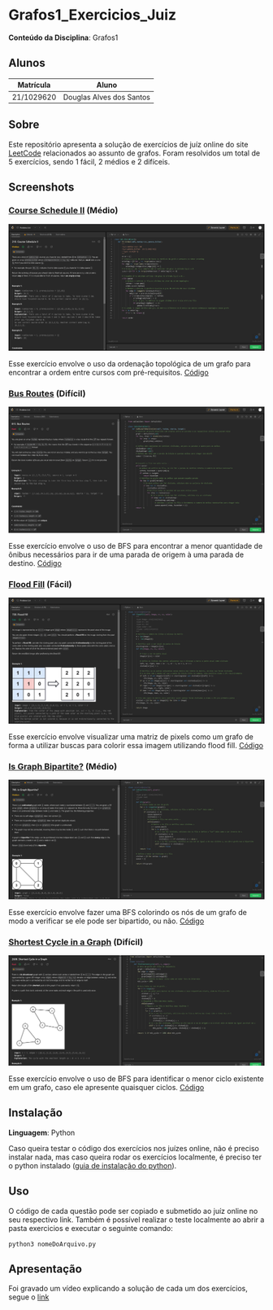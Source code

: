 # Grafos1_Exercicios_Juiz

**Conteúdo da Disciplina**: Grafos1<br>

## Alunos
|Matrícula | Aluno |
| -- | -- |
| 21/1029620  | Douglas Alves dos Santos |

## Sobre 
Este repositório apresenta a solução de exercícios de juíz online do site [LeetCode](https://leetcode.com) relacionados ao assunto de grafos. Foram resolvidos um total de 5 exercícios, sendo 1 fácil, 2 médios e 2 difíceis.

## Screenshots

### [Course Schedule II](https://leetcode.com/problems/course-schedule-ii/description/) (Médio)

![Course Schedule II](assets/course-schedule-ii.png)

Esse exercício envolve o uso da ordenação topológica de um grafo para encontrar a ordem entre cursos com pré-requisitos.
[Código](./exercicios/course-schedule-ii.py)

### [Bus Routes](https://leetcode.com/problems/bus-routes/description/) (Difícil)

![Bus Routes](assets/bus-routes.png)

Esse exercício envolve o uso de BFS para encontrar a menor quantidade de ônibus necessários para ir de uma parada de origem à uma parada de destino.
[Código](./exercicios/bus-routes.py)


### [Flood Fill](https://leetcode.com/problems/flood-fill/description/) (Fácil)

![Flood Fill](assets/flood-fill.png)

Esse exercício envolve visualizar uma matriz de pixels como um grafo de forma a utilizar buscas para colorir essa imagem utilizando flood fill.
[Código](./exercicios/flood-fill.py)



### [Is Graph Bipartite?](https://leetcode.com/problems/is-graph-bipartite/description/) (Médio)

![Is Graph Bipartite?](assets/is-graph-bipartite.png)

Esse exercício envolve fazer uma BFS colorindo os nós de um grafo de modo a verificar se ele pode ser bipartido, ou não.
[Código](./exercicios/is-graph-bipartite.py)


### [Shortest Cycle in a Graph](https://leetcode.com/problems/shortest-cycle-in-a-graph/description/) (Difícil)

![Shortest Cycle in a Graph](assets/cycle.png)

Esse exercício envolve o uso de BFS para identificar o menor ciclo existente em um grafo, caso ele apresente quaisquer ciclos.
[Código](./exercicios/cycle.py)


## Instalação 
**Linguagem**: Python <br>

Caso queira testar o código dos exercícios nos juízes online, não é preciso instalar nada, mas caso queira rodar os exercícios localmente, é preciso ter o python instalado ([guia de instalação do python](https://wiki.python.org/moin/BeginnersGuide/Download)).

## Uso 
O código de cada questão pode ser copiado e submetido ao juíz online no seu respectivo link. Também é possível realizar o teste localmente ao abrir a pasta exercicios e executar o seguinte comando:

```
python3 nomeDoArquivo.py

``` 

## Apresentação

Foi gravado um vídeo explicando a solução de cada um dos exercícios, segue o [link](/assets/apresentacao_trabalho.mp4)




